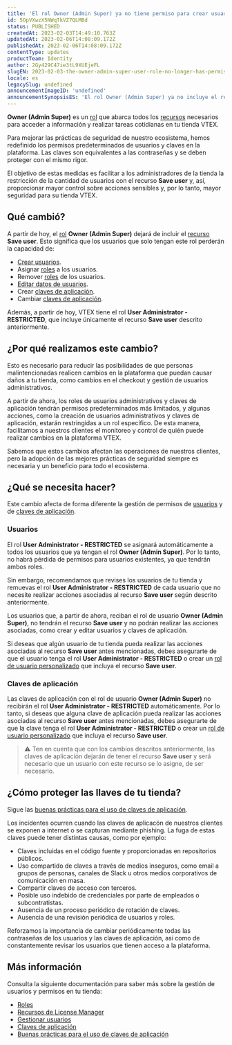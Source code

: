 ```yaml
---
title: 'El rol Owner (Admin Super) ya no tiene permiso para crear usuarios'
id: 5OpVXwzX5NWqTkVZ7QLMBd
status: PUBLISHED
createdAt: 2023-02-03T14:49:10.763Z
updatedAt: 2023-02-06T14:08:09.172Z
publishedAt: 2023-02-06T14:08:09.172Z
contentType: updates
productTeam: Identity
author: 2Gy429C47ie3tL9XUEjeFL
slugEN: 2023-02-03-the-owner-admin-super-user-role-no-longer-has-permission-to-create-users
locale: es
legacySlug: undefined
announcementImageID: 'undefined'
announcementSynopsisES: 'El rol Owner (Admin Super) ya no incluye el recurso Save user, relacionado con las acciones de gestión de usuarios.'
---
```


**Owner (Admin Super)** es un [rol](https://help.vtex.com/es/tutorial/roles--7HKK5Uau2H6wxE1rH5oRbc) que abarca todos los [recursos](https://help.vtex.com/es/tutorial/recursos-del-license-manager--3q6ztrC8YynQf6rdc6euk3) necesarios para acceder a información y realizar tareas cotidianas en tu tienda VTEX.

Para mejorar las prácticas de seguridad de nuestro ecosistema, hemos redefinido los permisos predeterminados de usuarios y claves en la plataforma. Las claves son equivalentes a las contraseñas y se deben proteger con el mismo rigor.

El objetivo de estas medidas es facilitar a los administradores de la tienda la restricción de la cantidad de usuarios con el recurso **Save user** y, así, proporcionar mayor control sobre acciones sensibles y, por lo tanto, mayor seguridad para su tienda VTEX.

## Qué cambió?

A partir de hoy, el [rol](https://help.vtex.com/es/tutorial/roles--7HKK5Uau2H6wxE1rH5oRbc) **Owner (Admin Super)** dejará de incluir el [recurso](https://help.vtex.com/es/tutorial/recursos-del-license-manager--3q6ztrC8YynQf6rdc6euk3) **Save user**. Esto significa que los usuarios que solo tengan este rol perderán la capacidad de:
- [Crear usuarios](https://help.vtex.com/es/tutorial/gestionar-usuarios--tutorials_512).
- Asignar [roles](https://help.vtex.com/es/tutorial/roles--7HKK5Uau2H6wxE1rH5oRbc) a los usuarios.
- Remover [roles](https://help.vtex.com/es/tutorial/roles--7HKK5Uau2H6wxE1rH5oRbc) de los usuarios.
- [Editar datos de usuarios](https://help.vtex.com/es/tutorial/gestionar-usuarios--tutorials_512#editando-usuarios).
- Crear [claves de aplicación](https://help.vtex.com/es/tutorial/claves-de-aplicacion--2iffYzlvvz4BDMr6WGUtet).
- Cambiar [claves de aplicación](https://help.vtex.com/es/tutorial/claves-de-aplicacion--2iffYzlvvz4BDMr6WGUtet).

Además, a partir de hoy, VTEX tiene el rol **User Administrator - RESTRICTED**, que incluye únicamente el recurso **Save user** descrito anteriormente.

## ¿Por qué realizamos este cambio?

Esto es necesario para reducir las posibilidades de que personas malintencionadas realicen cambios en la plataforma que puedan causar daños a tu tienda, como cambios en el checkout y gestión de usuarios administrativos.

A partir de ahora, los roles de usuarios administrativos y claves de aplicación tendrán permisos predeterminados más limitados, y algunas acciones, como la creación de usuarios administrativos y claves de aplicación, estarán restringidas a un rol específico. De esta manera, facilitamos a nuestros clientes el monitoreo y control de quién puede realizar cambios en la plataforma VTEX.

Sabemos que estos cambios afectan las operaciones de nuestros clientes, pero la adopción de las mejores prácticas de seguridad siempre es necesaria y un beneficio para todo el ecosistema.

## ¿Qué se necesita hacer?

Este cambio afecta de forma diferente la gestión de permisos de [usuarios](#usuarios) y de [claves de aplicación](#claves-de-aplicacion).

### Usuarios

El rol **User Administrator - RESTRICTED** se asignará automáticamente a todos los usuarios que ya tengan el rol **Owner (Admin Super)**. Por lo tanto, no habrá pérdida de permisos para usuarios existentes, ya que tendrán ambos roles.

Sin embargo, recomendamos que revises los usuarios de tu tienda y remuevas el rol **User Administrator - RESTRICTED** de cada usuario que no necesite realizar acciones asociadas al recurso **Save user** según descrito anteriormente.

Los usuarios que, a partir de ahora, reciban el rol de usuario **Owner (Admin Super)**, no tendrán el recurso **Save user** y no podrán realizar las acciones asociadas, como crear y editar usuarios y claves de aplicación.

Si deseas que algún usuario de tu tienda pueda realizar las acciones asociadas al recurso **Save user** antes mencionadas, debes asegurarte de que el usuario tenga el rol **User Administrator - RESTRICTED** o crear un [rol de usuario personalizado](https://help.vtex.com/es/tutorial/roles--7HKK5Uau2H6wxE1rH5oRbc#tipos-de-perfis) que incluya el recurso **Save user**.

### Claves de aplicación

Las claves de aplicación con el rol de usuario **Owner (Admin Super)** no recibirán el rol **User Administrator - RESTRICTED** automáticamente. Por lo tanto, si deseas que alguna clave de aplicación pueda realizar las acciones asociadas al recurso **Save user** antes mencionadas, debes asegurarte de que la clave tenga el rol **User Administrator - RESTRICTED** o crear un [rol de usuario personalizado](https://help.vtex.com/es/tutorial/roles--7HKK5Uau2H6wxE1rH5oRbc#tipos-de-roles) que incluya el recurso **Save user**.

> ⚠️ Ten en cuenta que con los cambios descritos anteriormente, las claves de aplicación dejarán de tener el recurso **Save user** y será necesario que un usuario con este recurso se lo asigne, de ser necesario.

## ¿Cómo proteger las llaves de tu tienda?

Sigue las [buenas prácticas para el uso de claves de aplicación](https://help.vtex.com/es/tutorial/buenas-practicas-claves-de-aplicacion--7b6nD1VMHa49aI5brlOvJm).

Los incidentes ocurren cuando las claves de aplicacón de nuestros clientes se exponen a internet o se capturan mediante phishing. La fuga de estas claves puede tener distintas causas, como por ejemplo:

- Claves incluidas en el código fuente y proporcionadas en repositorios públicos.
- Uso compartido de claves a través de medios inseguros, como email a grupos de personas, canales de Slack u otros medios corporativos de comunicación en masa.
- Compartir claves de acceso con terceros.
- Posible uso indebido de credenciales por parte de empleados o subcontratistas.
- Ausencia de un proceso periódico de rotación de claves.
- Ausencia de una revisión periódica de usuarios y roles.

Reforzamos la importancia de cambiar periódicamente todas las contraseñas de los usuarios y las claves de aplicación, así como de constantemente revisar los usuarios que tienen acceso a la plataforma.

## Más información

Consulta la siguiente documentación para saber más sobre la gestión de usuarios y permisos en tu tienda:
- [Roles](https://help.vtex.com/es/tutorial/roles--7HKK5Uau2H6wxE1rH5oRbc)
- [Recursos de License Manager](https://help.vtex.com/es/tutorial/recursos-del-license-manager--3q6ztrC8YynQf6rdc6euk3)
- [Gestionar usuarios](https://help.vtex.com/es/tutorial/gestionar-usuarios--tutorials_512)
- [Claves de aplicación](https://help.vtex.com/es/tutorial/claves-de-aplicacion--2iffYzlvvz4BDMr6WGUtet)
- [Buenas prácticas para el uso de claves de aplicación](https://help.vtex.com/es/tutorial/buenas-practicas-claves-de-aplicacion--7b6nD1VMHa49aI5brlOvJm)

